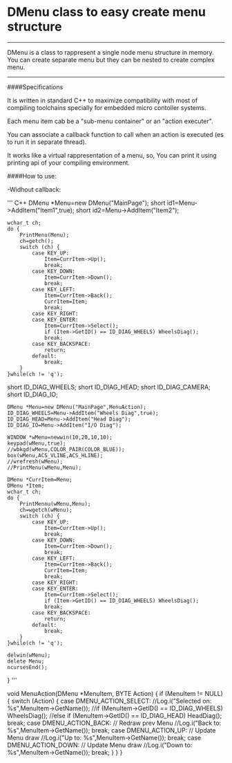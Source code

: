 # DMenu class to easy create menu structure

***
DMenu is a class to rappresent a single node menu structure in memory. You can create separate menu but they can be nested to create complex menu.
***
####Specifications

It is written in standard C++ to maximize compatibility with most of compiling toolchains specially for embedded micro contoller systems.

Each menu item cab be a "sub-menu container" or an "action executer".

You can associate a callback function to call when an action is executed (es to run it in separate thread).

It works like a virtual rappresentation of a menu, so, You can print it using printing api of your compiling environment.

####How to use:

-Widhout callback:

''' C++
DMenu *Menu=new DMenu("MainPage");
short id1=Menu->AddItem("Item1",true);
short id2=Menu->AddItem("Item2");

    wchar_t ch;
    do {
        PrintMenu(Menu);
        ch=getch();
        switch (ch) {
            case KEY_UP:
                Item=CurrItem->Up();
                break;
            case KEY_DOWN:
                Item=CurrItem->Down();
                break;
            case KEY_LEFT:
                Item=CurrItem->Back();
                CurrItem=Item;
                break;
            case KEY_RIGHT:
            case KEY_ENTER:
                Item=CurrItem->Select();
                if (Item->GetID() == ID_DIAG_WHEELS) WheelsDiag();
                break;
            case KEY_BACKSPACE:
                return;
            default:
                break;
        }
    }while(ch != 'q');
    

short ID_DIAG_WHEELS;
short ID_DIAG_HEAD;
short ID_DIAG_CAMERA;
short ID_DIAG_IO;

    DMenu *Menu=new DMenu("MainPage",MenuAction);
    ID_DIAG_WHEELS=Menu->AddItem("Wheels Diag",true);
    ID_DIAG_HEAD=Menu->AddItem("Head Diag");
    ID_DIAG_IO=Menu->AddItem("I/O Diag");

    WINDOW *wMenu=newwin(10,20,10,10);
    keypad(wMenu,true);
    //wbkgd(wMenu,COLOR_PAIR(COLOR_BLUE));
    box(wMenu,ACS_VLINE,ACS_HLINE);
    //wrefresh(wMenu);
    //PrintMenu(wMenu,Menu);

    DMenu *CurrItem=Menu;
    DMenu *Item;
    wchar_t ch;
    do {
        PrintMennu(wMenu,Menu);
        ch=wgetch(wMenu);
        switch (ch) {
            case KEY_UP:
                Item=CurrItem->Up();
                break;
            case KEY_DOWN:
                Item=CurrItem->Down();
                break;
            case KEY_LEFT:
                Item=CurrItem->Back();
                CurrItem=Item;
                break;
            case KEY_RIGHT:
            case KEY_ENTER:
                Item=CurrItem->Select();
                if (Item->GetID() == ID_DIAG_WHEELS) WheelsDiag();
                break;
            case KEY_BACKSPACE:
                return;
            default:
                break;
        }
    }while(ch != 'q');

    delwin(wMenu);
    delete Menu;
    ncursesEnd();
}
'''

void MenuAction(DMenu *MenuItem, BYTE Action)
{
    if (MenuItem != NULL) {
        switch (Action) {
            case DMENU_ACTION_SELECT:
                //Log.i("Selected on: %s",MenuItem->GetName());
                //if (MenuItem->GetID() == ID_DIAG_WHEELS) WheelsDiag();
                //else if (MenuItem->GetID() == ID_DIAG_HEAD) HeadDiag();
                break;
            case DMENU_ACTION_BACK:
                // Redraw prev Menu
                //Log.i("Back to: %s",MenuItem->GetName());
                break;
            case DMENU_ACTION_UP:
                // Update Menu draw
                //Log.i("Up to: %s",MenuItem->GetName());
                break;
            case DMENU_ACTION_DOWN:
                // Update Menu draw
                //Log.i("Down to: %s",MenuItem->GetName());
                break;
        }
    }
}